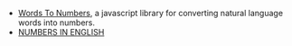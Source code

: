 * [Words To Numbers](https://github.com/finnfiddle/words-to-numbers), a javascript library for converting natural language words into numbers.
* [NUMBERS IN ENGLISH](https://www.ef.com/wwen/english-resources/english-grammar/numbers-english/)
